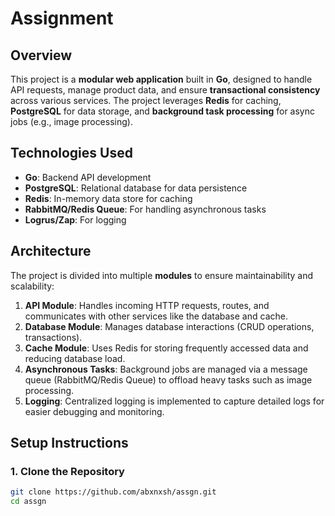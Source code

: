 # Assignment

## **Overview**

This project is a **modular web application** built in **Go**, designed to handle API requests, manage product data, and ensure **transactional consistency** across various services. The project leverages **Redis** for caching, **PostgreSQL** for data storage, and **background task processing** for async jobs (e.g., image processing).

## **Technologies Used**

- **Go**: Backend API development
- **PostgreSQL**: Relational database for data persistence
- **Redis**: In-memory data store for caching
- **RabbitMQ/Redis Queue**: For handling asynchronous tasks
- **Logrus/Zap**: For logging

## **Architecture**

The project is divided into multiple **modules** to ensure maintainability and scalability:

1. **API Module**: Handles incoming HTTP requests, routes, and communicates with other services like the database and cache.
2. **Database Module**: Manages database interactions (CRUD operations, transactions).
3. **Cache Module**: Uses Redis for storing frequently accessed data and reducing database load.
4. **Asynchronous Tasks**: Background jobs are managed via a message queue (RabbitMQ/Redis Queue) to offload heavy tasks such as image processing.
5. **Logging**: Centralized logging is implemented to capture detailed logs for easier debugging and monitoring.

## **Setup Instructions**

### **1. Clone the Repository**
```bash
git clone https://github.com/abxnxsh/assgn.git
cd assgn
